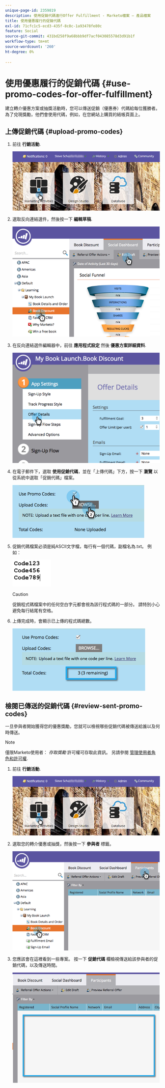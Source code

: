 ```yaml
---
unique-page-id: 2359819
description: 使用促銷代碼進行Offer Fulfillment - Marketo檔案 — 產品檔案
title: 使用優惠履行的促銷代碼
exl-id: 71cfc1c5-ecd3-435f-8c8c-1a93478fe80c
feature: Social
source-git-commit: 431bd258f9a68bbb9df7acf043085578d3d91b1f
workflow-type: tm+mt
source-wordcount: '260'
ht-degree: 0%

---
```


# 使用優惠履行的促銷代碼 {#use-promo-codes-for-offer-fulfillment}

建立轉介優惠方案或抽獎活動時，您可以傳送促銷（優惠券）代碼給每位獲勝者。 為了兌現獎勵，他們會使用代碼，例如，在您網站上購買的結帳頁面上。

## 上傳促銷代碼 {#upload-promo-codes}

1. 前往 **行銷活動**.

   ![](assets/login-marketing-activities-2.png)

1. 選取反向連結選件，然後按一下 **編輯草稿**.

   ![](assets/image2015-4-22-11-3a16-3a45.png)

1. 在反向連結選件編輯器中，前往 **應用程式設定** 然後 **優惠方案詳細資料**.

   ![](assets/image2015-4-22-11-3a23-3a39.png)

1. 在電子郵件下，選取 **使用促銷代碼**，並在「上傳代碼」下方，按一下 **瀏覽** 以從系統中選取「促銷代碼」檔案。

   ![](assets/image2015-4-22-12-3a52-3a43.png)

1. 促銷代碼檔案必須是純ASCII文字檔，每行有一個代碼，副檔名為.txt。 例如：

   ![](assets/image2015-4-22-13-3a2-3a23.png)

   >[!CAUTION]
   >
   >促銷程式碼檔案中的任何空白字元都會視為該行程式碼的一部分。 請特別小心避免每行結尾有空格。

1. 上傳完成時，會顯示已上傳的程式碼總數。

   ![](assets/image2015-4-22-13-3a8-3a31.png)

## 檢閱已傳送的促銷代碼 {#review-sent-promo-codes}

一旦參與者開始獲得您的優惠獎勵，您就可以檢視哪些促銷代碼被傳送給誰以及何時傳送。

>[!NOTE]
>
>僅限Marketo使用者： _存取獎勵_ 許可權可存取此資訊。 另請參閱  [管理使用者角色和許可權](/help/marketo/product-docs/administration/users-and-roles/managing-user-roles-and-permissions.md).

1. 前往 **行銷活動**.

   ![](assets/login-marketing-activities-2.png)

1. 選取您的轉介優惠或抽獎，然後按一下 **參與者** 標籤。

   ![](assets/image2015-4-22-11-3a36-3a22.png)

1. 您應該會在這裡看到一些專案。 按一下 **促銷代碼** 欄檢視傳送給該參與者的促銷代碼，以及傳送時間。

   ![](assets/image2015-4-22-11-3a36-3a43.png)
